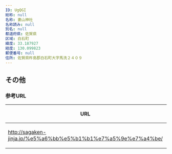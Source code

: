 ```yaml
---
ID: UgQGI
総称: null
名称: 妻山神社
名称読み: null
別名: null
都道府県: 佐賀県
区域: 白石町
緯度: 33.187927
経度: 130.099823
郵便番号: null
住所: 佐賀県杵島郡白石町大字馬洗２４０９
---
```


## その他

### 参考URL

| URL                                                           | 説明   |
| ------------------------------------------------------------- | ------ |
| http://sagaken-jinja.jp/%e5%a6%bb%e5%b1%b1%e7%a5%9e%e7%a4%be/ | 神社庁 |
